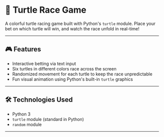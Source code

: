 # 🐢 Turtle Race Game

A colorful turtle racing game built with Python's `turtle` module. Place your bet on which turtle will win, and watch the race unfold in real-time!

---

## 🎮 Features

- Interactive betting via text input
- Six turtles in different colors race across the screen
- Randomized movement for each turtle to keep the race unpredictable
- Fun visual animation using Python's built-in `turtle` graphics

---

## 🛠 Technologies Used

- Python 3
- `turtle` module (standard in Python)
- `random` module

---
